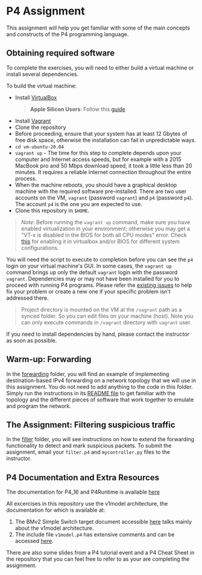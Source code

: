# P4 Assignment

This assignment will help you get familiar with some of the 
main concepts and constructs of the P4 programming language.

## Obtaining required software

To complete the exercises, you will need to either build a
virtual machine or install several dependencies.

To build the virtual machine:
- Install [VirtualBox](https://virtualbox.org)
  > **Apple Silicon Users**: Follow this [guide](./Readme-arm.md)
- Install [Vagrant](https://vagrantup.com)
- Clone the repository
- Before proceeding, ensure that your system has at least 12 Gbytes of free disk space, otherwise the installation can fail in unpredictable ways.
- `cd vm-ubuntu-20.04`
- `vagrant up` - The time for this step to complete depends upon your computer and Internet access speeds, but for example with a 2015 MacBook pro and 50 Mbps download speed, it took a little less than 20 minutes.  It requires a reliable Internet connection throughout the entire process.
- When the machine reboots, you should have a graphical desktop machine with the required software pre-installed.  There are two user accounts on the VM, `vagrant` (password `vagrant`) and `p4` (password `p4`).  The account `p4` is the one you are expected to use.
- Clone this repository in `$HOME`.

> *Note*: Before running the `vagrant up` command, make sure you have enabled virtualization in your environment; otherwise you may get a "VT-x is disabled in the BIOS for both all CPU modes" error. Check [this](https://stackoverflow.com/questions/33304393/vt-x-is-disabled-in-the-bios-for-both-all-cpu-modes-verr-vmx-msr-all-vmx-disabl) for enabling it in virtualbox and/or BIOS for different system configurations.

You will need the script to execute to completion before you can see the `p4` login on your virtual machine's GUI. In some cases, the `vagrant up` command brings up only the default `vagrant` login with the password `vagrant`. Dependencies may or may not have been installed for you to proceed with running P4 programs. Please refer the [existing issues](https://github.com/p4lang/tutorials/issues) to help fix your problem or create a new one if your specific problem isn't addressed there.

> Project directory is mounted on the VM at the `/vagrant` path as a synced folder. So you can edit files on your machine (host). Note you can only execute commands in `/vagrant` directory with `vagrant` user.

If you need to install dependencies by hand, please contact the instructor as soon as possible.

## Warm-up: Forwarding

In the [forwarding](./exercises/forwarding) folder, you will find an example of implementing destination-based IPv4 forwarding on a network topology that we will use in this assignment. You do not need to add anything to the code in this folder. Simply run the instructions in its [README file](./exercises/forwarding/README.md) to get familiar with the topology and the different pieces of software that work together to emulate and program the network.
 
## The Assignment: Filtering suspicious traffic

In the [filter](./exercises/filter) folder, you will see instructions on how to extend the forwarding functionality to detect and mark suspicious packets. To submit the assignment, email your `filter.p4` and `mycontroller.py` files to the instructor.

## P4 Documentation and Extra Resources

The documentation for P4_16 and P4Runtime is available [here](https://p4.org/specs/)

All excercises in this repository use the v1model architecture, the documentation for which is available at:
1. The BMv2 Simple Switch target document accessible [here](https://github.com/p4lang/behavioral-model/blob/master/docs/simple_switch.md) talks mainly about the v1model architecture.
2. The include file `v1model.p4` has extensive comments and can be accessed [here](https://github.com/p4lang/p4c/blob/master/p4include/v1model.p4).

There are also some slides from a P4 tutorial event and a P4 Cheat Sheet in the repository that you can feel free to refer to as your are completing the assignment.
